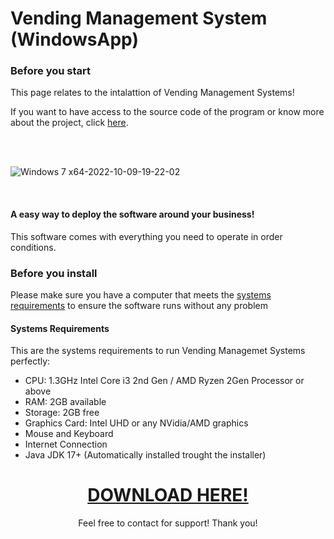 # Vending Management System (WindowsApp)
<h3>Before you start</h3>
<p>This page relates to the intalattion of Vending Management Systems!</p>
<p>If you want to have access to the source code of the program or know more about the project, click <a href="www.google.pt">here</a>.</p>

<br><br>

![Windows 7 x64-2022-10-09-19-22-02](https://user-images.githubusercontent.com/115049478/194773166-52859eee-abff-4cc2-9ecc-17409a9afe9f.png)

<br>

<h4>A easy way to deploy the software around your business!</h4>
<p>This software comes with everything you need to operate in order conditions.</p>

<h3>Before you install</h3>
<p>Please make sure you have a computer that meets the <a href="#systems-requirements">systems requirements</a> to ensure the software runs without any problem</p>
<h4>Systems Requirements</h4>
<p>This are the systems requirements to run Vending Managemet Systems perfectly: </p>
<ul>
  <li>CPU: 1.3GHz Intel Core i3 2nd Gen / AMD Ryzen 2Gen Processor or above </li>
  <li>RAM: 2GB available </li>
  <li>Storage: 2GB free </li>
  <li>Graphics Card: Intel UHD or any NVidia/AMD graphics</li>
  <li>Mouse and Keyboard</li>
  <li>Internet Connection</li>
  <li>Java JDK 17+ (Automatically installed trought the installer)</li>
</ul>

<h1 align="center"><a href="https://drive.google.com/file/d/1bQyp6LxkVn-SvR7WtVjGPSrRPPNnrtiu/view?usp=sharing">DOWNLOAD HERE!</a></h1>

<p align="center">Feel free to contact for support! Thank you!</p>

